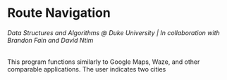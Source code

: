 # Route Navigation
###### Data Structures and Algorithms @ Duke University | In collaboration with Brandon Fain and David Ntim

This program functions similarly to Google Maps, Waze, and other comparable applications. The user indicates two cities 
